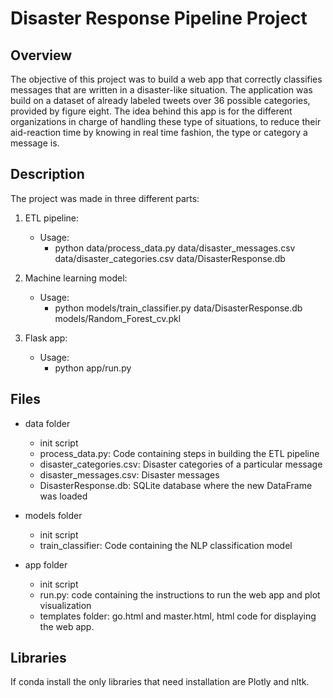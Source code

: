 # Disaster Response Pipeline Project

## Overview
The objective of this project was to build a web app that correctly classifies messages that are written in a disaster-like situation. The application was build on a dataset of already labeled tweets over 36 possible categories, provided by figure eight. The idea behind this app is for the different organizations in charge of handling these type of situations, to reduce their aid-reaction time by knowing in real time fashion, the type or category a message is.

## Description
The project was made in three different parts:

1. ETL pipeline:
    * Usage:
      - python data/process_data.py data/disaster_messages.csv data/disaster_categories.csv data/DisasterResponse.db

2. Machine learning model:
    * Usage:
      - python models/train_classifier.py data/DisasterResponse.db models/Random_Forest_cv.pkl

3. Flask app:
    * Usage:
      - python app/run.py

## Files

* data folder
  - init script
  - process_data.py: Code containing steps in building the ETL pipeline
  - disaster_categories.csv: Disaster categories of a particular message
  - disaster_messages.csv: Disaster messages
  - DisasterResponse.db: SQLite database where the new DataFrame was loaded

* models folder
  - init script
  - train_classifier: Code containing the NLP classification model

* app folder
  - init script
  - run.py: code containing the instructions to run the web app and plot visualization
  - templates folder: go.html and master.html, html code for displaying the web app.

## Libraries
If conda install the only libraries that need installation are Plotly and nltk.
